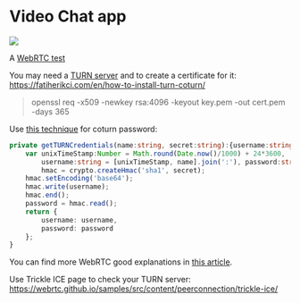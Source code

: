 # Video Chat app


<a href="https://portal.azure.com/#create/Microsoft.Template/uri/https%3A%2F%2Fraw.githubusercontent.com%2Fjmservera%2Fvideochat%2Fturnserver%2Fazuredeploy.json" target="_blank"><img src="http://azuredeploy.net/deploybutton.png"/></a>

A [WebRTC test](https://tsh.io/blog/how-to-write-video-chat-app-using-webrtc-and-nodejs/)

You may need a [TURN server](https://devblogs.microsoft.com/cse/2018/01/29/orchestrating-turn-servers-cloud-deployment/) and to create a certificate for it:
https://fatiherikci.com/en/how-to-install-turn-coturn/


> openssl req -x509 -newkey rsa:4096 -keyout key.pem -out cert.pem -days 365

Use [this technique](https://stackoverflow.com/questions/35766382/coturn-how-to-use-turn-rest-api) for coturn password:

``` typescript
private getTURNCredentials(name:string, secret:string):{username:string,password:string} {
    var unixTimeStamp:Number = Math.round(Date.now()/1000) + 24*3600,  // this credential would be valid for the next 24 hours
        username:string = [unixTimeStamp, name].join(':'), password:string,
        hmac = crypto.createHmac('sha1', secret);
    hmac.setEncoding('base64');
    hmac.write(username);
    hmac.end();
    password = hmac.read();
    return {
        username: username,
        password: password
    };
}
```

You can find more WebRTC good explanations in [this article](https://webrtc.ventures/2018/07/tutorial-build-video-conference-application-webrtc-2/).

Use Trickle ICE page to check your TURN server: https://webrtc.github.io/samples/src/content/peerconnection/trickle-ice/